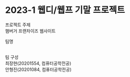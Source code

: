 # 2023-1 웹디/웹프 기말 프로젝트


프로젝트 주제<br>
햄버거 프랜차이즈 웹사이트<br>

팀명<br>

<br>
팀 구성<br>
최장현(20201554, 컴퓨터공학전공)<br>
안형진(20201084, 컴퓨터공학전공)<br>